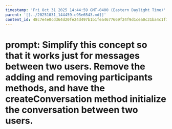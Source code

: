 ```yaml
---
timestamp: 'Fri Oct 31 2025 14:44:59 GMT-0400 (Eastern Daylight Time)'
parent: '[[../20251031_144459.c95e6543.md]]'
content_id: 48c7e4e0cd364d20fe24d497b1b1fea4677669f24f9d1cea0c31ba4c1f1aefd2
---
```


# prompt: Simplify this concept so that it works just for messages between two users.  Remove the adding and removing participants methods, and have the createConversation method initialize the conversation between two users.
